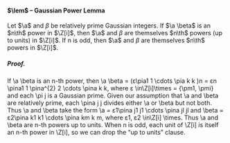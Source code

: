 #### $\lem$ – Gaussian Power Lemma
Let $\a$ and $\beta$ be relatively prime Gaussian integers. If $\a \beta$ is an $n\th$ power in $\Z[i]$, 
then $\a$ and $\beta$ are themselves $n\th$ powers (up to units) in $\Z[i]$. If n is odd, then $\a$ 
and $\beta$ are themselves $n\th$ powers in $\Z[i]$.

##### *Proof.*
If \a \beta is an n-th power, then 
\a \beta = (ε\pia1 
1 \cdots \pia k 
k )n = εn \pina1 
1 \pina^{2} 
2 \cdots \pina k 
k, 
where ε \in\Z[i]\times = {\pm1, \pmi} and each \pi j is a Gaussian prime. Given our assumption 
that \a and \beta are relatively prime, each \pina j 
j divides either \a or \beta but not both. Thus 
\a and \beta take the form \a = ε1\pina j1 
j1 \cdots \pina jl 
jl and \beta = ε2\pina k1 
k1 \cdots \pina km 
k m, where 
ε1, ε2 \in\Z[i] \times. Thus \a and \beta are n-th powers up to units. When n is odd, each unit 
of \Z[i] is itself an n-th power in \Z[i], so we can drop the “up to units” clause.